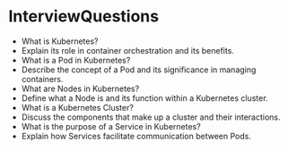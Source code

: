 # InterviewQuestions

* What is Kubernetes?
* Explain its role in container orchestration and its benefits.
* What is a Pod in Kubernetes?
* Describe the concept of a Pod and its significance in managing containers.
* What are Nodes in Kubernetes?
* Define what a Node is and its function within a Kubernetes cluster.
* What is a Kubernetes Cluster?
* Discuss the components that make up a cluster and their interactions.
* What is the purpose of a Service in Kubernetes?
* Explain how Services facilitate communication between Pods.